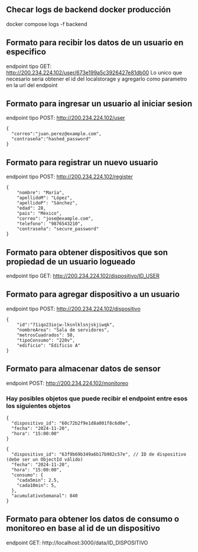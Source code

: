 
## Checar logs de backend docker producción
docker compose logs -f backend

<!--                             Endpoints de usuarios                                         -->

## Formato para recibir los datos de un usuario en especifico
endpoint tipo GET: http://200.234.224.102/user/673e199a5c3926427e81db00
Lo unico que necesario seria obtener el id del localstorage y agregarlo como parametro en la url del endpoint

## Formato para ingresar un usuario al iniciar sesion
endpoint tipo POST: http://200.234.224.102/user
````
{
  "correo":"juan.perez@example.com",
  "contraseña":"hashed_password"
}
````

## Formato para registrar un nuevo usuario
endpoint tipo POST: http://200.234.224.102/register
````
{
    "nombre": "María",
    "apellidoM": "López",
    "apellidoP": "Sánchez",
    "edad": 28,
    "pais": "México",
    "correo": "jose@example.com",
    "telefono": "9876543210",
    "contraseña": "secure_password"
}
````
<!--                                    Endpoints de dispositivos                                 -->
## Formato para obtener dispositivos que son propiedad de un usuario logueado
endpoint tipo GET: http://200.234.224.102/dispositivo/ID_USER

## Formato para agregar dispositivo a un usuario
endpoint tipo POST: http://200.234.224.102/dispositivo
````
{
    "id":"71iqo23iojw-lksnlklsnjskjiwqk",
    "nombreArea": "Sala de servidores",
    "metrosCuadrados": 50,
    "tipoConsumo": "220v",
    "edificio": "Edificio A"
}
````

<!--                                       Endpoints para el monitoreo del sensor                    -->
## Formato para almacenar datos de sensor
endpoint POST: http://200.234.224.102/monitoreo
### Hay posibles objetos que puede recibir el endpoint entre esos los siguientes objetos
````
{
  "dispositivo_id": "60c72b2f9e1d8a001f8c6d0e",
  "fecha": "2024-11-20",
  "hora": "15:00:00"
}
````
````
{
  "dispositivo_id": "63f9b69b349a6b17b982c57e", // ID de dispositivo (debe ser un ObjectId válido)
  "fecha": "2024-11-20",
  "hora": "15:00:00",
  "consumo": {
    "cada5min": 2.5,
    "cada10min": 5,
  },
  "acumulativoSemanal": 840
}
````

## Formato para obtener los datos de consumo o monitoreo en base al id de un dispositivo

endpoint GET: http://localhost:3000/data/ID_DISPOSITIVO
